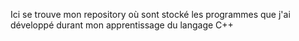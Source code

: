 Ici se trouve mon repository où sont stocké les programmes que j'ai développé durant mon apprentissage du langage C++
